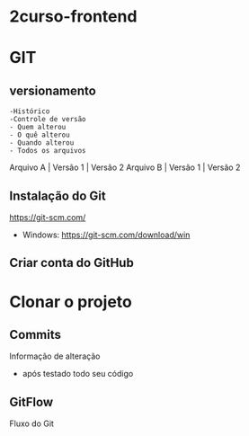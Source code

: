# 2curso-frontend

# GIT
## versionamento
    -Histórico
    -Controle de versão
    - Quem alterou
    - O quê alterou
    - Quando alterou
    - Todos os arquivos


Arquivo A | Versão 1 | Versão 2
Arquivo B | Versão 1 | Versão 2

## Instalação do Git
https://git-scm.com/

- Windows: https://git-scm.com/download/win

## Criar conta do GitHub

# Clonar o projeto

 ## Commits
 Informação de alteração
 - após testado todo seu código 

## GitFlow
Fluxo do Git
